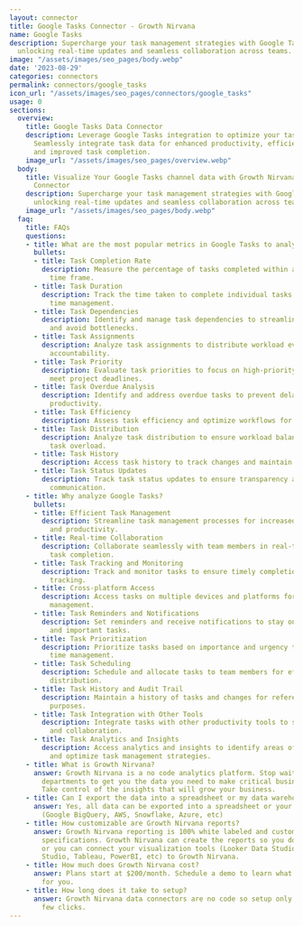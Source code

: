 ```yaml
---
layout: connector
title: Google Tasks Connector - Growth Nirvana
name: Google Tasks
description: Supercharge your task management strategies with Google Tasks integration,
  unlocking real-time updates and seamless collaboration across teams.
image: "/assets/images/seo_pages/body.webp"
date: '2023-08-29'
categories: connectors
permalink: connectors/google_tasks
icon_url: "/assets/images/seo_pages/connectors/google_tasks"
usage: 0
sections:
  overview:
    title: Google Tasks Data Connector
    description: Leverage Google Tasks integration to optimize your task management.
      Seamlessly integrate task data for enhanced productivity, efficient collaboration,
      and improved task completion.
    image_url: "/assets/images/seo_pages/overview.webp"
  body:
    title: Visualize Your Google Tasks channel data with Growth Nirvana's Google Tasks
      Connector
    description: Supercharge your task management strategies with Google Tasks integration,
      unlocking real-time updates and seamless collaboration across teams.
    image_url: "/assets/images/seo_pages/body.webp"
  faq:
    title: FAQs
    questions:
    - title: What are the most popular metrics in Google Tasks to analyze?
      bullets:
      - title: Task Completion Rate
        description: Measure the percentage of tasks completed within a specified
          time frame.
      - title: Task Duration
        description: Track the time taken to complete individual tasks for better
          time management.
      - title: Task Dependencies
        description: Identify and manage task dependencies to streamline workflow
          and avoid bottlenecks.
      - title: Task Assignments
        description: Analyze task assignments to distribute workload evenly and ensure
          accountability.
      - title: Task Priority
        description: Evaluate task priorities to focus on high-priority tasks and
          meet project deadlines.
      - title: Task Overdue Analysis
        description: Identify and address overdue tasks to prevent delays and improve
          productivity.
      - title: Task Efficiency
        description: Assess task efficiency and optimize workflows for increased productivity.
      - title: Task Distribution
        description: Analyze task distribution to ensure workload balance and avoid
          task overload.
      - title: Task History
        description: Access task history to track changes and maintain an audit trail.
      - title: Task Status Updates
        description: Track task status updates to ensure transparency and effective
          communication.
    - title: Why analyze Google Tasks?
      bullets:
      - title: Efficient Task Management
        description: Streamline task management processes for increased efficiency
          and productivity.
      - title: Real-time Collaboration
        description: Collaborate seamlessly with team members in real-time for efficient
          task completion.
      - title: Task Tracking and Monitoring
        description: Track and monitor tasks to ensure timely completion and progress
          tracking.
      - title: Cross-platform Access
        description: Access tasks on multiple devices and platforms for flexible task
          management.
      - title: Task Reminders and Notifications
        description: Set reminders and receive notifications to stay on top of deadlines
          and important tasks.
      - title: Task Prioritization
        description: Prioritize tasks based on importance and urgency to optimize
          time management.
      - title: Task Scheduling
        description: Schedule and allocate tasks to team members for effective workload
          distribution.
      - title: Task History and Audit Trail
        description: Maintain a history of tasks and changes for reference and accountability
          purposes.
      - title: Task Integration with Other Tools
        description: Integrate tasks with other productivity tools to streamline workflows
          and collaboration.
      - title: Task Analytics and Insights
        description: Access analytics and insights to identify areas of improvement
          and optimize task management strategies.
    - title: What is Growth Nirvana?
      answer: Growth Nirvana is a no code analytics platform. Stop waiting for other
        departments to get you the data you need to make critical business decisions.
        Take control of the insights that will grow your business.
    - title: Can I export the data into a spreadsheet or my data warehouse?
      answer: Yes, all data can be exported into a spreadsheet or your data warehouse
        (Google BigQuery, AWS, Snowflake, Azure, etc)
    - title: How customizable are Growth Nirvana reports?
      answer: Growth Nirvana reporting is 100% white labeled and customized to your
        specifications. Growth Nirvana can create the reports so you don’t have to
        or you can connect your visualization tools (Looker Data Studio/Google Data
        Studio, Tableau, PowerBI, etc) to Growth Nirvana.
    - title: How much does Growth Nirvana cost?
      answer: Plans start at $200/month. Schedule a demo to learn what plan is best
        for you.
    - title: How long does it take to setup?
      answer: Growth Nirvana data connectors are no code so setup only requires a
        few clicks.
---
```

